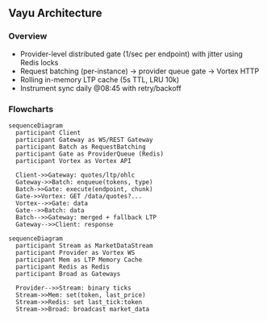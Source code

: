 ## Vayu Architecture

### Overview
- Provider-level distributed gate (1/sec per endpoint) with jitter using Redis locks
- Request batching (per-instance) → provider queue gate → Vortex HTTP
- Rolling in-memory LTP cache (5s TTL, LRU 10k)
- Instrument sync daily @08:45 with retry/backoff

### Flowcharts

```mermaid
sequenceDiagram
  participant Client
  participant Gateway as WS/REST Gateway
  participant Batch as RequestBatching
  participant Gate as ProviderQueue (Redis)
  participant Vortex as Vortex API

  Client->>Gateway: quotes/ltp/ohlc
  Gateway->>Batch: enqueue(tokens, type)
  Batch->>Gate: execute(endpoint, chunk)
  Gate->>Vortex: GET /data/quotes?...
  Vortex-->>Gate: data
  Gate-->>Batch: data
  Batch-->>Gateway: merged + fallback LTP
  Gateway-->>Client: response
```

```mermaid
sequenceDiagram
  participant Stream as MarketDataStream
  participant Provider as Vortex WS
  participant Mem as LTP Memory Cache
  participant Redis as Redis
  participant Broad as Gateways

  Provider-->>Stream: binary ticks
  Stream->>Mem: set(token, last_price)
  Stream->>Redis: set last_tick:token
  Stream->>Broad: broadcast market_data
```


